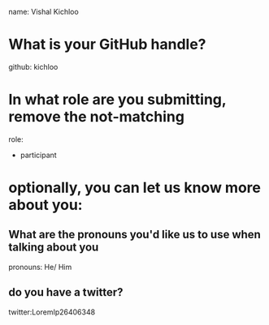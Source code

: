 name: Vishal Kichloo
# What is your GitHub handle?
github: kichloo
# In what role are you submitting, remove the not-matching
role:
 - participant

# optionally, you can let us know more about you:
## What are the pronouns you'd like us to use when talking about you
pronouns: He/ Him

## do you have a twitter?
twitter:LoremIp26406348
